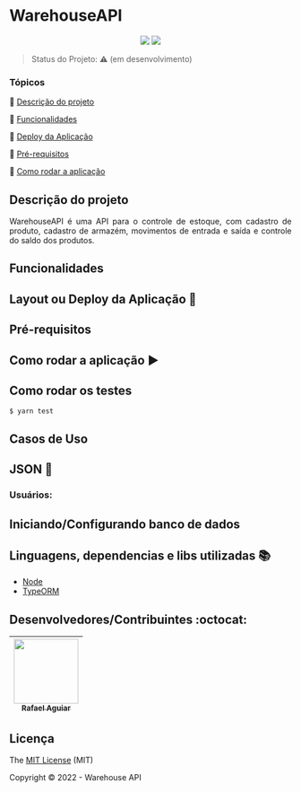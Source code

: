 <h1>WarehouseAPI</h1> 

<p align="center">
  <img src="http://img.shields.io/static/v1?label=License&message=MIT&color=green&style=for-the-badge"/>
   <img src="http://img.shields.io/static/v1?label=STATUS&message=EM%20DESENVOLVIMENTO&color=RED&style=for-the-badge"/>
</p>

> Status do Projeto:  :warning: (em desenvolvimento)

### Tópicos 

:small_blue_diamond: [Descrição do projeto](#descrição-do-projeto)

:small_blue_diamond: [Funcionalidades](#funcionalidades)

:small_blue_diamond: [Deploy da Aplicação](#deploy-da-aplicação-dash)

:small_blue_diamond: [Pré-requisitos](#pré-requisitos)

:small_blue_diamond: [Como rodar a aplicação](#como-rodar-a-aplicação-arrow_forward)

<!-- 
Insira os tópicos do README em links para facilitar a navegação do leitor -->

## Descrição do projeto 

<p align="justify">
  WarehouseAPI é uma API para o controle de estoque, com cadastro de produto, cadastro de armazém, movimentos de entrada e saída e controle do saldo dos produtos.
</p>

## Funcionalidades

<!-- :heavy_check_mark: Funcionalidade 1  

:heavy_check_mark: Funcionalidade 2  

:heavy_check_mark: Funcionalidade 3  

:heavy_check_mark: Funcionalidade 4   -->

## Layout ou Deploy da Aplicação :dash:

<!-- > Link do deploy da aplicação. Exemplo com netlify: https://certificates-for-everyone-womakerscode.netlify.app/

... 

Se ainda não houver deploy, insira capturas de tela da aplicação ou gifs -->

## Pré-requisitos

<!-- :warning: [Node](https://nodejs.org/en/download/)

...

Liste todas as dependencias e libs que o usuário deve ter instalado na máquina antes de rodar a aplicação  -->

## Como rodar a aplicação :arrow_forward:

<!-- No terminal, clone o projeto: 

```
git clone https://github.com/React-Bootcamp-WoMarkersCode/certificate-generator
```

... 

Coloque um passo a passo para rodar a sua aplicação. **Dica: clone o próprio projeto e verfique se o passo a passo funciona** -->

## Como rodar os testes

```
$ yarn test
```

## Casos de Uso

<!-- Explique com mais detalhes como a sua aplicação poderia ser utilizada. O uso de **gifs** aqui seria bem interessante. 

Exemplo: Caso a sua aplicação tenha alguma funcionalidade de login apresente neste tópico os dados necessários para acessá-la. -->

## JSON :floppy_disk:

### Usuários: 

<!-- |name|email|password|token|avatar|
| -------- |-------- |-------- |-------- |-------- |
|Lais Lima|laislima98@hotmail.com|lais123|true|https://encrypted-tbn0.gstatic.com/images?q=tbn%3AANd9GcS9-U_HbQAipum9lWln3APcBIwng7T46hdBA42EJv8Hf6Z4fDT3&usqp=CAU|

... 

Se quiser, coloque uma amostra do banco de dados  -->

## Iniciando/Configurando banco de dados



## Linguagens, dependencias e libs utilizadas :books:

- [Node](https://nodejs.org/en/docs/)
- [TypeORM](https://typeorm.io/)

## Desenvolvedores/Contribuintes :octocat:

| [<img src="https://avatars.githubusercontent.com/u/68384044?v=4" width=115><br><sub>Rafael Aguiar</sub>](https://github.com/rafael-aguiar01) 
| :---: 

## Licença 

The [MIT License]() (MIT)

Copyright :copyright: 2022 - Warehouse API
